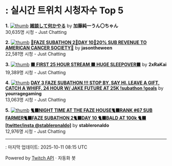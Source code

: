 # : 실시간 트위치 시청자수 Top 5

**1.** [![thumb](https://static-cdn.jtvnw.net/previews-ttv/live_user_kato_junichi0817-320x180.jpg)](https://twitch.tv/加藤純一うん〇ちゃん)
**[雑談して何かやる](https://twitch.tv/加藤純一うん〇ちゃん)** by **加藤純一うん〇ちゃん**<br>30,635명 시청  - Just Chatting

**2.** [![thumb](https://static-cdn.jtvnw.net/previews-ttv/live_user_jasontheween-320x180.jpg)](https://twitch.tv/jasontheween)
**[🔴FAZE SUBATHON 2🔴DAY 10🔴20% SUB REVENUE TO AMERICAN CANCER SOCIETY🔴](https://twitch.tv/jasontheween)** by **jasontheween**<br>22,581명 시청  - Just Chatting

**3.** [![thumb](https://static-cdn.jtvnw.net/previews-ttv/live_user_2xrakai-320x180.jpg)](https://twitch.tv/2xRaKai)
**[🟩 FIRST 25 HOUR STREAM 🟩 HUGE SLEEPOVER🟩](https://twitch.tv/2xRaKai)** by **2xRaKai**<br>19,389명 시청  - Just Chatting

**4.** [![thumb](https://static-cdn.jtvnw.net/previews-ttv/live_user_yourragegaming-320x180.jpg)](https://twitch.tv/yourragegaming)
**[DAY 3 FAZE SUBATHON !!! STOP BY, SAY HI. LEAVE A GIFT, CATCH A WHIFF. 24 HOUR W/ JAKE FUTURE AT 25K !subathon !goals](https://twitch.tv/yourragegaming)** by **yourragegaming**<br>13,063명 시청  - Just Chatting

**5.** [![thumb](https://static-cdn.jtvnw.net/previews-ttv/live_user_stableronaldo-320x180.jpg)](https://twitch.tv/stableronaldo)
**[🐈‍⬛NIGHT TIME AT THE FAZE HOUSE🐈‍⬛RANK #67 SUB FARMER🐈‍⬛FAZE SUBATHON 2🐈‍⬛DAY 10 🐈‍⬛BALD AT 100k 🐈‍⬛ [twitter/insta @stableronaldo]](https://twitch.tv/stableronaldo)** by **stableronaldo**<br>12,976명 시청  - Just Chatting


---
: 마지막 업데이트: 2025-10-11 08:15 UTC

Powered by [Twitch API](https://dev.twitch.tv/docs/api/reference) · 자동화 봇